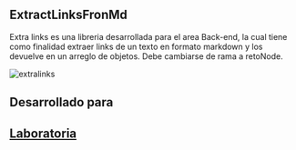 ## ExtractLinksFronMd
Extra links es una libreria desarrollada para el area Back-end, la cual tiene como finalidad extraer links de un texto en formato markdown y los devuelve en un arreglo de objetos. Debe cambiarse de rama a retoNode.



![extralinks](https://user-images.githubusercontent.com/32285473/38064916-ec2b6c1a-32d6-11e8-9d65-3b1430b1d875.png)

## Desarrollado para

## [Laboratoria](http://laboratoria.la/)
